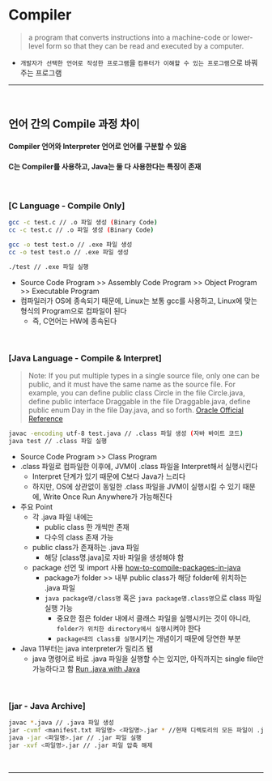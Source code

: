 # Compiler
> a program that converts instructions into a machine-code or lower-level form so that they can be read and executed by a computer.
* `개발자가 선택한 언어로 작성한 프로그램`을 `컴퓨터가 이해할 수 있는 프로그램`으로 바꿔주는 프로그램

<hr>
<br>


## 언어 간의 Compile 과정 차이
#### Compiler 언어와 Interpreter 언어로 언어를 구분할 수 있음
#### C는 Compiler를 사용하고, Java는 둘 다 사용한다는 특징이 존재

<br>

### [C Language - Compile Only]
```bash
gcc -c test.c // .o 파일 생성 (Binary Code)
cc -c test.c // .o 파일 생성 (Binary Code)

gcc -o test test.o // .exe 파일 생성
cc -o test test.o // .exe 파일 생성

./test // .exe 파일 실행
```
* Source Code Program >> Assembly Code Program >> Object Program >> Executable Program
* 컴파일러가 OS에 종속되기 때문에, Linux는 보통 gcc를 사용하고, Linux에 맞는 형식의 Program으로 컴파일이 된다
  * 즉, C언어는 HW에 종속된다

<br>

### [Java Language - Compile & Interpret]
> Note: If you put multiple types in a single source file, only one can be public, and it must have the same name as the source file. For example, you can define public class Circle in the file Circle.java, define public interface Draggable in the file Draggable.java, define public enum Day in the file Day.java, and so forth. [Oracle Official Reference](https://docs.oracle.com/javase/tutorial/java/package/createpkgs.html)

```bash
javac -encoding utf-8 test.java // .class 파일 생성 (자바 바이트 코드)
java test // .class 파일 실행
```
* Source Code Program >> Class Program
* .class 파일로 컴파일한 이후에, JVM이 .class 파일을 Interpret해서 실행시킨다
  * Interpret 단계가 있기 때문에 C보다 Java가 느리다
  * 하지만, OS에 상관없이 동일한 .class 파일을 JVM이 실행시킬 수 있기 때문에, Write Once Run Anywhere가 가능해진다
* 주요 Point
  * 각 .java 파일 내에는
    * public class 한 개씩만 존재
    * 다수의 class 존재 가능
  * public class가 존재하는 .java 파일
    * 해당 [class명.java]로 자바 파일을 생성해야 함
  * package 선언 및 import 사용 [how-to-compile-packages-in-java](https://www.webucator.com/article/how-to-compile-packages-in-java/)
    * package가 folder >> 내부 public class가 해당 folder에 위치하는 .java 파일
    * `java package명/class명` 혹은 `java package명.class명`으로 class 파일 실행 가능
      * 중요한 점은 folder 내에서 클래스 파일을 실행시키는 것이 아니라, `folder가 위치한 directory에서 실행`시켜야 한다 
      * `package내의 class를 실행`시키는 개념이기 때문에 당연한 부분
* Java 11부터는 java interpreter가 릴리즈 됌
  * java 명령어로 바로 .java 파일을 실행할 수는 있지만, 아직까지는 single file만 가능하다고 함 [Run .java with Java](https://www.infoq.com/articles/single-file-execution-java11/)


<br>

### [jar - Java Archive]
``` bash
javac *.java // .java 파일 생성
jar -cvmf <manifest.txt 파일명> <파일명>.jar * //현재 디렉토리의 모든 파일이 .jar 파일로 압축
java -jar <파일명>.jar // .jar 파일 실행
jar -xvf <파일명>.jar // .jar 파일 압축 해제
```

<br>
<hr>
<br>
